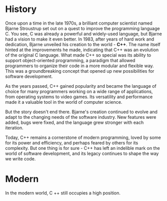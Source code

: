 # History
Once upon a time in the late 1970s, a brilliant computer scientist named Bjarne Stroustrup set out on a quest to improve the programming language C. You see, C was already a powerful and widely-used language, but Bjarne had a vision to make it even better.
In 1983, after years of hard work and dedication, Bjarne unveiled his creation to the world - **C++**. The name itself hinted at the improvements he made, indicating that C++ was an evolution of the original C language.
What made C++ so special was its ability to support object-oriented programming, a paradigm that allowed programmers to organize their code in a more modular and flexible way. This was a groundbreaking concept that opened up new possibilities for software development.

As the years passed, C++ gained popularity and became the language of choice for many programmers working on a wide range of applications, from operating systems to video games. Its versatility and performance made it a valuable tool in the world of computer science.

But the story doesn't end there. Bjarne's creation continued to evolve and adapt to the changing needs of the software industry. New features were added, bugs were fixed, and the language grew stronger with each iteration.

Today, C++ remains a cornerstone of modern programming, loved by some for its power and efficiency, and perhaps feared by others for its complexity. But one thing is for sure - C++ has left an indelible mark on the world of software development, and its legacy continues to shape the way we write code.

# Modern
In the modern world, C ++ still occupies a high position.

